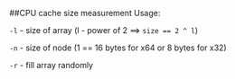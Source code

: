 ##CPU cache size measurement
Usage:

`-l` - size of array (l - power of 2 ==> `size == 2 ^ l`)

`-n` - size of node (1 == 16 bytes for x64 or 8 bytes for x32)

`-r` - fill array randomly
